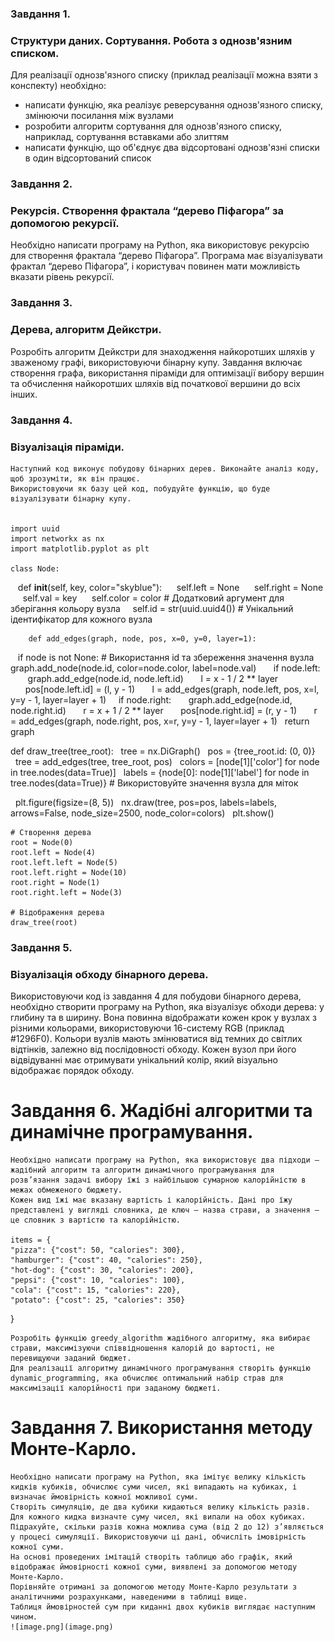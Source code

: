 ### Завдання 1. 
### Структури даних. Сортування. Робота з однозв'язним списком.

Для реалізації однозв'язного списку (приклад реалізації можна взяти з конспекту) необхідно:
* написати функцію, яка реалізує реверсування однозв'язного списку, змінюючи посилання між вузлами
* розробити алгоритм сортування для однозв'язного списку, наприклад, сортування вставками або злиттям
* написати функцію, що об'єднує два відсортовані однозв'язні списки в один відсортований список


### Завдання 2. 
### Рекурсія. Створення фрактала “дерево Піфагора” за допомогою рекурсії.

Необхідно написати програму на Python, яка використовує рекурсію для створення фрактала 
“дерево Піфагора”. Програма має візуалізувати фрактал “дерево Піфагора”, і користувач повинен 
мати можливість вказати рівень рекурсії.


### Завдання 3. 
### Дерева, алгоритм Дейкстри.

Розробіть алгоритм Дейкстри для знаходження найкоротших шляхів у зваженому графі, використовуючи 
бінарну купу. Завдання включає створення графа, використання піраміди для оптимізації вибору вершин 
та обчислення найкоротших шляхів від початкової вершини до всіх інших.


### Завдання 4. 
### Візуалізація піраміди.

    Наступний код виконує побудову бінарних дерев. Виконайте аналіз коду, щоб зрозуміти, як він працює.
    Використовуючи як базу цей код, побудуйте функцію, що буде візуалізувати бінарну купу.


    import uuid
    import networkx as nx
    import matplotlib.pyplot as plt

    class Node:
        def __init__(self, key, color="skyblue"):
            self.left = None
            self.right = None
            self.val = key
            self.color = color # Додатковий аргумент для зберігання кольору вузла
            self.id = str(uuid.uuid4()) # Унікальний ідентифікатор для кожного вузла

        def add_edges(graph, node, pos, x=0, y=0, layer=1):
            if node is not None:
                # Використання id та збереження значення вузла
                graph.add_node(node.id, color=node.color, label=node.val) 
                if node.left:
                     graph.add_edge(node.id, node.left.id)
      l = x - 1 / 2 ** layer
      pos[node.left.id] = (l, y - 1)
      l = add_edges(graph, node.left, pos, x=l, y=y - 1, layer=layer + 1)
    if node.right:
      graph.add_edge(node.id, node.right.id)
      r = x + 1 / 2 ** layer
      pos[node.right.id] = (r, y - 1)
      r = add_edges(graph, node.right, pos, x=r, y=y - 1, layer=layer + 1)
  return graph

def draw_tree(tree_root):
  tree = nx.DiGraph()
  pos = {tree_root.id: (0, 0)}
  tree = add_edges(tree, tree_root, pos)
  colors = [node[1]['color'] for node in tree.nodes(data=True)]
  labels = {node[0]: node[1]['label'] for node in tree.nodes(data=True)} # Використовуйте значення вузла для міток

  plt.figure(figsize=(8, 5))
  nx.draw(tree, pos=pos, labels=labels, arrows=False, node_size=2500, node_color=colors)
  plt.show()

    # Створення дерева
    root = Node(0)
    root.left = Node(4)
    root.left.left = Node(5)
    root.left.right = Node(10)
    root.right = Node(1)
    root.right.left = Node(3)

    # Відображення дерева
    draw_tree(root)


### Завдання 5. 
### Візуалізація обходу бінарного дерева.

Використовуючи код із завдання 4 для побудови бінарного дерева, необхідно створити програму на Python, 
яка візуалізує обходи дерева: у глибину та в ширину. Вона повинна відображати кожен крок у вузлах з різними кольорами, використовуючи 16-систему RGB (приклад #1296F0). Кольори вузлів мають змінюватися від темних 
до світлих відтінків, залежно від послідовності обходу. Кожен вузол при його відвідуванні має отримувати 
унікальний колір, який візуально відображає порядок обходу.


# Завдання 6. Жадібні алгоритми та динамічне програмування.

    Необхідно написати програму на Python, яка використовує два підходи — жадібний алгоритм та алгоритм динамічного програмування для розв’язання задачі вибору їжі з найбільшою сумарною калорійністю в межах обмеженого бюджету.
    Кожен вид їжі має вказану вартість і калорійність. Дані про їжу представлені у вигляді словника, де ключ — назва страви, а значення — це словник з вартістю та калорійністю.

    items = {
    "pizza": {"cost": 50, "calories": 300},
    "hamburger": {"cost": 40, "calories": 250},
    "hot-dog": {"cost": 30, "calories": 200},
    "pepsi": {"cost": 10, "calories": 100},
    "cola": {"cost": 15, "calories": 220},
    "potato": {"cost": 25, "calories": 350}
}

    Розробіть функцію greedy_algorithm жадібного алгоритму, яка вибирає страви, максимізуючи співвідношення калорій до вартості, не перевищуючи заданий бюджет.
    Для реалізації алгоритму динамічного програмування створіть функцію dynamic_programming, яка обчислює оптимальний набір страв для максимізації калорійності при заданому бюджеті.


# Завдання 7. Використання методу Монте-Карло.

    Необхідно написати програму на Python, яка імітує велику кількість кидків кубиків, обчислює суми чисел, які випадають на кубиках, і визначає ймовірність кожної можливої суми.
    Створіть симуляцію, де два кубики кидаються велику кількість разів. Для кожного кидка визначте суму чисел, які випали на обох кубиках. Підрахуйте, скільки разів кожна можлива сума (від 2 до 12) з’являється у процесі симуляції. Використовуючи ці дані, обчисліть імовірність кожної суми.
    На основі проведених імітацій створіть таблицю або графік, який відображає ймовірності кожної суми, виявлені за допомогою методу Монте-Карло.
    Порівняйте отримані за допомогою методу Монте-Карло результати з аналітичними розрахунками, наведеними в таблиці вище.
    Таблиця ймовірностей сум при киданні двох кубиків виглядає наступним чином.
    ![image.png](image.png)